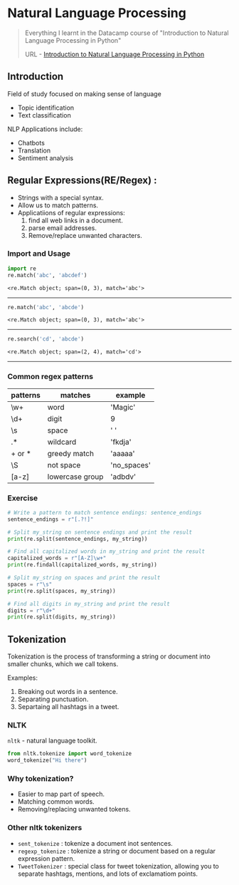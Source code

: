 # Natural Language Processing
> Everything I learnt in the Datacamp course of "Introduction to Natural Language Processing in Python"
>
> URL - [Introduction to Natural Language Processing in Python](https://app.datacamp.com/learn/courses/introduction-to-natural-language-processing-in-python)


## Introduction 

Field of study focused on making sense of language
- Topic identification
- Text classification

NLP Applications include:
- Chatbots
- Translation
- Sentiment analysis

## Regular Expressions(RE/Regex) :

- Strings with a special syntax.
- Allow us to match patterns.
- Applicatiions of regular expressions:
  1. find all web links in a document.
  2. parse email addresses.
  3. Remove/replace unwanted characters.

### Import and Usage

```python
import re
re.match('abc', 'abcdef')
```
```
<re.Match object; span=(0, 3), match='abc'>
```
---
```python
re.match('abc', 'abcde')
```
```
<re.Match object; span=(0, 3), match='abc'>
```
---
```python
re.search('cd', 'abcde')
```
```
<re.Match object; span=(2, 4), match='cd'>
```
---

### Common regex patterns

|patterns | matches | example |
|---------|---------|---------|
|\w+ | word | 'Magic' |
| \d+ | digit | 9 |
| \s | space | ' ' |
| .* | wildcard | 'fkdja' |
| + or * | greedy match | 'aaaaa' |
| \S | not space | 'no_spaces' |
| [a-z] | lowercase group | 'adbdv' |


### Exercise
```python
# Write a pattern to match sentence endings: sentence_endings
sentence_endings = r"[.?!]"

# Split my_string on sentence endings and print the result
print(re.split(sentence_endings, my_string))

# Find all capitalized words in my_string and print the result
capitalized_words = r"[A-Z]\w+"
print(re.findall(capitalized_words, my_string))

# Split my_string on spaces and print the result
spaces = r"\s"
print(re.split(spaces, my_string))

# Find all digits in my_string and print the result
digits = r"\d+"
print(re.split(digits, my_string))
```

## Tokenization

Tokenization is the process of transforming a string or document into smaller chunks, which we call tokens.

Examples:
1. Breaking out words in a sentence.
2. Separating punctuation.
3. Separtaing all hashtags in a tweet.


### NLTK

`nltk` - natural language toolkit.

```python
from nltk.tokenize import word_tokenize
word_tokenize("Hi there")
```

### Why tokenization?

- Easier to map part of speech.
- Matching common words.
- Removing/replacing unwanted tokens.

### Other nltk tokenizers

- `sent_tokenize` : tokenize a document inot sentences.
- `regexp_tokenize` : tokenize a string or document based on a regular expression pattern.
- `TweetTokenizer` : special class for tweet tokenization, allowing you to separate hashtags, mentions, and lots of exclamatiom points.


